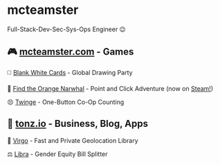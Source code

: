 # mcteamster 
Full-Stack-Dev-Sec-Sys-Ops Engineer 😉

🎮 [mcteamster.com](https://mcteamster.com) - Games
---
◻️ [Blank White Cards](https://blankwhite.cards) - Global Drawing Party

🍊 [Find the Orange Narwhal](https://orange.mcteamster.com) - Point and Click Adventure (now on [Steam!](https://store.steampowered.com/app/2946010/Find_the_Orange_Narwhal/))

😣 [Twinge](https://twinge.mcteamster.com) - One-Button Co-Op Counting

🌱 [tonz.io](https://tonz.io) - Business, Blog, Apps
---
📍 [Virgo](https://github.com/mcteamster/virgo) - Fast and Private Geolocation Library

⚖️ [Libra](https://libra.tonz.io) - Gender Equity Bill Splitter
